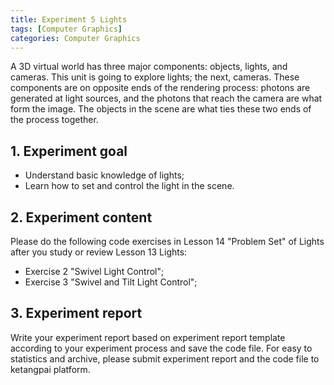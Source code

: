```yaml
---
title: Experiment 5 Lights 
tags: [Computer Graphics]
categories: Computer Graphics
---
```


A 3D virtual world has three major components: objects, lights, and cameras. This unit is going to explore lights; the next, cameras. These components are on opposite ends of the rendering process: photons are generated at light sources, and the photons that reach the camera are what form the image. The objects in the scene are what ties these two ends of the process together.

## 1. Experiment goal
- Understand basic knowledge of lights; 
- Learn how to set and control the light in the scene.


## 2. Experiment content
Please do the following code exercises in Lesson 14 "Problem Set" of Lights after you study or review Lesson 13 Lights:
- Exercise 2 "Swivel Light Control";
- Exercise 3 "Swivel and Tilt Light Control";

## 3. Experiment report
Write your experiment report based on experiment report template according to your experiment process and save the code file.  For easy to statistics and archive, please submit experiment report and the code file to ketangpai platform.